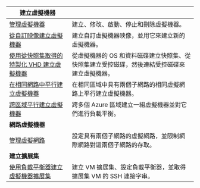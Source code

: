 | **建立虛擬機器** || 
|---|---|
| [管理虛擬機器][1] | 建立、修改、啟動、停止和刪除虛擬機器。 |
| [從自訂映像建立虛擬機器][2] | 建立自訂虛擬機器映像，並用它來建立新的虛擬機器。 | 
| [使用從快照集取得的特製化 VHD 建立虛擬機器][3] | 從虛擬機器的 OS 和資料磁碟建立快照集、從快照集建立受控磁碟，然後連結受控磁碟來建立虛擬機器。 |  
| [在相同網路中平行建立虛擬機器][4] | 在相同區域中具有兩個子網路的相同虛擬網路上平行建立虛擬機器。 |
| [跨區域平行建立虛擬機器][5] | 跨多個 Azure 區域建立一組虛擬機器並對它們進行負載平衡。 |
| **網路虛擬機器** || 
| [管理虛擬網路][6] | 設定具有兩個子網路的虛擬網路，並限制網際網路對這兩個子網路的存取。 |
| **建立擴展集** ||
| [使用負載平衡器建立虛擬機器擴展集][7] | 建立 VM 擴展集、設定負載平衡器，並取得擴展集 VM 的 SSH 連接字串。 |

[1]: ../java-sdk-manage-virtual-machines.md
[2]: https://azure.microsoft.com/resources/samples/managed-disk-java-create-virtual-machine-using-custom-image/
[3]: https://azure.microsoft.com/resources/samples/managed-disk-java-create-virtual-machine-using-specialized-disk-from-vhd/
[4]: https://azure.microsoft.com/resources/samples/compute-java-manage-virtual-machines-in-parallel/
[5]: ../java-sdk-virtual-machines-in-parallel.md
[6]: ../java-sdk-manage-virtual-networks.md
[7]: ../java-sdk-manage-vm-scalesets.md